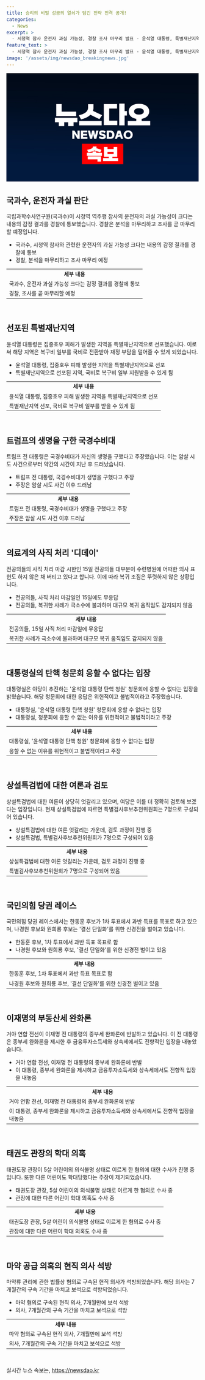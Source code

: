 ```yaml
---
title: 승리의 비밀 성공의 열쇠가 담긴 전략 전격 공개!
categories:
  - News
excerpt: >
  - 시청역 참사 운전자 과실 가능성, 경찰 조사 마무리 발표 - 윤석열 대통령, 특별재난지역 선포…이번 지원 확대 - 트럼프 국경수비대가 살렸다…암살 시도 과정 공개 - 의료계 디데이에 전공의들 무응답…본회의 결과 주목 - 대통령실, 탄핵 청문회 응할 수 없다 입장 밝히며 반발 - 상설특검법 플랜B 거론…여론 수렴 후 추진 검토 - 국민의힘 당권 레이스, 한동훈 1차투표 과반승 목표 - 이재명 종부세 완화론으로 친문 반발…거야 연합 전선 형성 - 양주 태권도 관장, 다른 아이도 학대한 혐의로 추가 고소 - 마약 공급한 의사에게 협박한 실장, 7개월 만에 석방
feature_text: >
  - 시청역 참사 운전자 과실 가능성, 경찰 조사 마무리 발표 - 윤석열 대통령, 특별재난지역 선포…이번 지원 확대 - 트럼프 국경수비대가 살렸다…암살 시도 과정 공개 - 의료계 디데이에 전공의들 무응답…본회의 결과 주목 - 대통령실, 탄핵 청문회 응할 수 없다 입장 밝히며 반발 - 상설특검법 플랜B 거론…여론 수렴 후 추진 검토 - 국민의힘 당권 레이스, 한동훈 1차투표 과반승 목표 - 이재명 종부세 완화론으로 친문 반발…거야 연합 전선 형성 - 양주 태권도 관장, 다른 아이도 학대한 혐의로 추가 고소 - 마약 공급한 의사에게 협박한 실장, 7개월 만에 석방
image: '/assets/img/newsdao_breakingnews.jpg'
---
```


<p><img src="/assets/img/newsdao_breakingnews.jpg" alt="implanttips 속보" /></p>

<h2 data-ke-size="size26">국과수, 운전자 과실 판단</h2>

<p data-ke-size="size16">국립과학수사연구원(국과수)이 시청역 역주행 참사의 운전자의 과실 가능성이 크다는 내용의 감정 결과를 경찰에 통보했습니다. 경찰은 분석을 마무리하고 조사를 곧 마무리할 예정입니다.</p>

<ul>
<li>국과수, 시청역 참사와 관련한 운전자의 과실 가능성 크다는 내용의 감정 결과를 경찰에 통보</li>
<li>경찰, 분석을 마무리하고 조사 마무리 예정</li>
</ul>

<table>
<tr>
<td style="text-align: center; height: 17px;"><b>세부 내용</b></td>
</tr>
<tr>
<td>국과수, 운전자 과실 가능성 크다는 감정 결과를 경찰에 통보</td>
</tr>
<tr>
<td>경찰, 조사를 곧 마무리할 예정</td>
</tr>
</table>

<p data-ke-size="size16">&nbsp;</p>

<h2 data-ke-size="size26">선포된 특별재난지역</h2>

<p data-ke-size="size16">윤석열 대통령은 집중호우 피해가 발생한 지역을 특별재난지역으로 선포했습니다. 이로써 해당 지역은 복구비 일부를 국비로 전환받아 재정 부담을 덜어줄 수 있게 되었습니다.</p>

<ul>
<li>윤석열 대통령, 집중호우 피해 발생한 지역을 특별재난지역으로 선포</li>
<li>특별재난지역으로 선포된 지역, 국비로 복구비 일부 지원받을 수 있게 됨</li>
</ul>

<table>
<tr>
<td style="text-align: center; height: 17px;"><b>세부 내용</b></td>
</tr>
<tr>
<td>윤석열 대통령, 집중호우 피해 발생한 지역을 특별재난지역으로 선포</td>
</tr>
<tr>
<td>특별재난지역 선포, 국비로 복구비 일부를 받을 수 있게 됨</td>
</tr>
</table>

<p data-ke-size="size16">&nbsp;</p>

<h2 data-ke-size="size26">트럼프의 생명을 구한 국경수비대</h2>

<p data-ke-size="size16">트럼프 전 대통령은 국경수비대가 자신의 생명을 구했다고 주장했습니다. 이는 암살 시도 사건으로부터 약간의 시간이 지난 후 드러났습니다.</p>

<ul>
<li>트럼프 전 대통령, 국경수비대가 생명을 구했다고 주장</li>
<li>주장은 암살 시도 사건 이후 드러남</li>
</ul>

<table>
<tr>
<td style="text-align: center; height: 17px;"><b>세부 내용</b></td>
</tr>
<tr>
<td>트럼프 전 대통령, 국경수비대가 생명을 구했다고 주장</td>
</tr>
<tr>
<td>주장은 암살 시도 사건 이후 드러남</td>
</tr>
</table>

<p data-ke-size="size16">&nbsp;</p>

<h2 data-ke-size="size26">의료계의 사직 처리 '디데이'</h2>

<p data-ke-size="size16">전공의들의 사직 처리 마감 시한인 15일 전공의들 대부분이 수련병원에 어떠한 의사 표현도 하지 않은 채 버티고 있다고 합니다. 이에 따라 복귀 조짐은 뚜렷하지 않은 상황입니다.</p>

<ul>
<li>전공의들, 사직 처리 마감일인 15일에도 무응답</li>
<li>전공의들, 복귀한 사례가 극소수에 불과하며 대규모 복귀 움직임도 감지되지 않음</li>
</ul>

<table>
<tr>
<td style="text-align: center; height: 17px;"><b>세부 내용</b></td>
</tr>
<tr>
<td>전공의들, 15일 사직 처리 마감일에 무응답</td>
</tr>
<tr>
<td>복귀한 사례가 극소수에 불과하며 대규모 복귀 움직임도 감지되지 않음</td>
</tr>
</table>

<p data-ke-size="size16">&nbsp;</p>

<h2 data-ke-size="size26">대통령실의 탄핵 청문회 응할 수 없다는 입장</h2>

<p data-ke-size="size16">대통령실은 야당이 추진하는 '윤석열 대통령 탄핵 청원' 청문회에 응할 수 없다는 입장을 밝혔습니다. 해당 청문회에 대한 응답은 위헌적이고 불법적이라고 주장했습니다.</p>

<ul>
<li>대통령실, '윤석열 대통령 탄핵 청원' 청문회에 응할 수 없다는 입장</li>
<li>대통령실, 청문회에 응할 수 없는 이유를 위헌적이고 불법적이라고 주장</li>
</ul>

<table>
<tr>
<td style="text-align: center; height: 17px;"><b>세부 내용</b></td>
</tr>
<tr>
<td>대통령실, '윤석열 대통령 탄핵 청원' 청문회에 응할 수 없다는 입장</td>
</tr>
<tr>
<td>응할 수 없는 이유를 위헌적이고 불법적이라고 주장</td>
</tr>
</table>

<p data-ke-size="size16">&nbsp;</p>

<h2 data-ke-size="size26">상설특검법에 대한 여론과 검토</h2>

<p data-ke-size="size16">상설특검법에 대한 여론이 상당히 엇갈리고 있으며, 여당은 이를 더 정확히 검토해 보겠다는 입장입니다. 현재 상설특검법에 따르면 특별검사후보추천위원회는 7명으로 구성되어 있습니다.</p>

<ul>
<li>상설특검법에 대한 여론 엇갈리는 가운데, 검토 과정이 진행 중</li>
<li>상설특검법, 특별검사후보추천위원회가 7명으로 구성되어 있음</li>
</ul>

<table>
<tr>
<td style="text-align: center; height: 17px;"><b>세부 내용</b></td>
</tr>
<tr>
<td>상설특검법에 대한 여론 엇갈리는 가운데, 검토 과정이 진행 중</td>
</tr>
<tr>
<td>특별검사후보추천위원회가 7명으로 구성되어 있음</td>
</tr>
</table>

<p data-ke-size="size16">&nbsp;</p>

<h2 data-ke-size="size26">국민의힘 당권 레이스</h2>

<p data-ke-size="size16">국민의힘 당권 레이스에서는 한동훈 후보가 1차 투표에서 과반 득표를 목표로 하고 있으며, 나경원 후보와 원희룡 후보는 '결선 단일화'를 위한 신경전을 벌이고 있습니다.</p>

<ul>
<li>한동훈 후보, 1차 투표에서 과반 득표 목표로 함</li>
<li>나경원 후보와 원희룡 후보, '결선 단일화'를 위한 신경전 벌이고 있음</li>
</ul>

<table>
<tr>
<td style="text-align: center; height: 17px;"><b>세부 내용</b></td>
</tr>
<tr>
<td>한동훈 후보, 1차 투표에서 과반 득표 목표로 함</td>
</tr>
<tr>
<td>나경원 후보와 원희룡 후보, '결선 단일화'를 위한 신경전 벌이고 있음</td>
</tr>
</table>

<p data-ke-size="size16">&nbsp;</p>

<h2 data-ke-size="size26">이재명의 부동산세 완화론</h2>

<p data-ke-size="size16">거야 연합 전선이 이재명 전 대통령의 종부세 완화론에 반발하고 있습니다. 이 전 대통령은 종부세 완화론을 제시한 후 금융투자소득세와 상속세에서도 전향적인 입장을 내놓았습니다.</p>

<ul>
<li>거야 연합 전선, 이재명 전 대통령의 종부세 완화론에 반발</li>
<li>이 대통령, 종부세 완화론을 제시하고 금융투자소득세와 상속세에서도 전향적 입장을 내놓음</li>
</ul>

<table>
<tr>
<td style="text-align: center; height: 17px;"><b>세부 내용</b></td>
</tr>
<tr>
<td>거야 연합 전선, 이재명 전 대통령의 종부세 완화론에 반발</td>
</tr>
<tr>
<td>이 대통령, 종부세 완화론을 제시하고 금융투자소득세와 상속세에서도 전향적 입장을 내놓음</td>
</tr>
</table>

<p data-ke-size="size16">&nbsp;</p>

<h2 data-ke-size="size26">태권도 관장의 학대 의혹</h2>

<p data-ke-size="size16">태권도장 관장이 5살 어린이의 의식불명 상태로 이르게 한 혐의에 대한 수사가 진행 중입니다. 또한 다른 어린이도 학대당했다는 주장이 제기되었습니다.</p>

<ul>
<li>태권도장 관장, 5살 어린이의 의식불명 상태로 이르게 한 혐의로 수사 중</li>
<li>관장에 대한 다른 어린이 학대 의혹도 수사 중</li>
</ul>

<table>
<tr>
<td style="text-align: center; height: 17px;"><b>세부 내용</b></td>
</tr>
<tr>
<td>태권도장 관장, 5살 어린이 의식불명 상태로 이르게 한 혐의로 수사 중</td>
</tr>
<tr>
<td>관장에 대한 다른 어린이 학대 의혹도 수사 중</td>
</tr>
</table>

<p data-ke-size="size16">&nbsp;</p>

<h2 data-ke-size="size26">마약 공급 의혹의 현직 의사 석방</h2>

<p data-ke-size="size16">마약류 관리에 관한 법률상 혐의로 구속된 현직 의사가 석방되었습니다. 해당 의사는 7개월간의 구속 기간을 마치고 보석으로 석방되었습니다.</p>

<ul>
<li>마약 혐의로 구속된 현직 의사, 7개월만에 보석 석방</li>
<li>의사, 7개월간의 구속 기간을 마치고 보석으로 석방</li>
</ul>

<table>
<tr>
<td style="text-align: center; height: 17px;"><b>세부 내용</b></td>
</tr>
<tr>
<td>마약 혐의로 구속된 현직 의사, 7개월만에 보석 석방</td>
</tr>
<tr>
<td>의사, 7개월간의 구속 기간을 마치고 보석으로 석방</td>
</tr>
</table>

<p data-ke-size="size16">&nbsp;</p>
실시간 뉴스 속보는, <a href="https://newsdao.kr" rel="dofollow">https://newsdao.kr</a>


